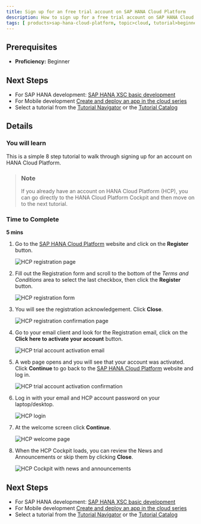 ```yaml
---
title: Sign up for an free trial account on SAP HANA Cloud Platform
description: How to sign up for a free trial account on SAP HANA Cloud Platform (HCP)
tags: [ products>sap-hana-cloud-platform, topic>cloud, tutorial>beginner ]
---
```

## Prerequisites
 - **Proficiency:** Beginner

## Next Steps
 - For SAP HANA development: [SAP HANA XSC basic development](http://go.sap.com/developer/tutorials/hana-web-development-workbench.html)
 - For Mobile development [Create and deploy an app in the cloud series](http://go.sap.com/developer/tutorials/hcp-create-destination.html)
 - Select a tutorial from the [Tutorial Navigator](http://go.sap.com/developer/tutorial-navigator.html) or the [Tutorial Catalog](http://go.sap.com/developer/tutorials.html)


## Details
### You will learn  
This is a simple 8 step tutorial to walk through signing up for an account on HANA Cloud Platform.

> ### Note
>If you already have an account on HANA Cloud Platform (HCP), you can go directly to the HANA Cloud Platform Cockpit and then move on to the next tutorial.

### Time to Complete
**5 mins**

1. Go to the [SAP HANA Cloud Platform](https://account.hanatrial.ondemand.com/) website and click on the **Register** button.

    ![HCP registration page](https://raw.githubusercontent.com/SAPDocuments/Tutorials/master/tutorials/hcp-create-trial-account/hcp_signup1.png)

2. Fill out the Registration form and scroll to the bottom of the *Terms and Conditions* area to select the last checkbox, then click the **Register** button.

    ![HCP registration form](https://raw.githubusercontent.com/SAPDocuments/Tutorials/master/tutorials/hcp-create-trial-account/hcp_signup2.png)

3. You will see the registration acknowledgement. Click **Close**.

    ![HCP registration confirmation page](https://raw.githubusercontent.com/SAPDocuments/Tutorials/master/tutorials/hcp-create-trial-account/hcp_signup3.png)

4. Go to your email client and look for the Registration email, click on the **Click here to activate your account** button.

    ![HCP trial account activation email](https://raw.githubusercontent.com/SAPDocuments/Tutorials/master/tutorials/hcp-create-trial-account/hcp_signup4.png)

5. A web page opens and you will see that your account was activated. Click **Continue** to go back to the [SAP HANA Cloud Platform](https://account.hanatrial.ondemand.com) website and  log in.

    ![HCP trial account activation confirmation](https://raw.githubusercontent.com/SAPDocuments/Tutorials/master/tutorials/hcp-create-trial-account/hcp_signup5.png)

6. Log in with your email and HCP account password on your laptop/desktop.

    ![HCP login](https://raw.githubusercontent.com/SAPDocuments/Tutorials/master/tutorials/hcp-create-trial-account/hcp_signup6.png)

7. At the welcome screen click **Continue**.

    ![HCP welcome page](https://raw.githubusercontent.com/SAPDocuments/Tutorials/master/tutorials/hcp-create-trial-account/hcp_signup7.png)

8. When the HCP Cockpit loads, you can review the News and Announcements or skip them by clicking **Close**.

    ![HCP Cockpit with news and announcements](https://raw.githubusercontent.com/SAPDocuments/Tutorials/master/tutorials/hcp-create-trial-account/hcp_signup8.png)

## Next Steps
 - For SAP HANA development: [SAP HANA XSC basic development](http://go.sap.com/developer/tutorials/hana-web-development-workbench.html)
 - For Mobile development [Create and deploy an app in the cloud series](http://go.sap.com/developer/tutorials/hcp-create-destination.html)
 - Select a tutorial from the [Tutorial Navigator](http://go.sap.com/developer/tutorial-navigator.html) or the [Tutorial Catalog](http://go.sap.com/developer/tutorials.html)
